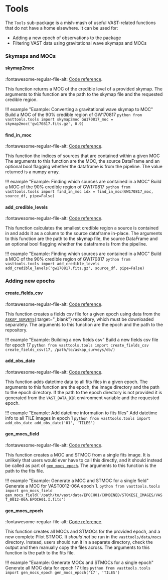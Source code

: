 # Tools

The `Tools` sub-package is a mish-mash of useful VAST-related functions that do not have a home elsewhere. It can be used for:

  * Adding a new epoch of observations to the package
  * Filtering VAST data using gravitational wave skymaps and MOCs
  
### Skymaps and MOCs

#### skymap2moc
:fontawesome-regular-file-alt: [Code reference](../../reference/tools/#vasttools.tools.skymap2moc).

This function returns a MOC of the credible level of a provided skymap.
The arguments to this function are the path to the skymap file and the requested credible region.

!!! example "Example: Converting a gravitational wave skymap to MOC"
    Build a MOC of the 90% credible region of GW170817
    ```python
    from vasttools.tools import skymap2moc
    GW170817_moc = skymap2moc('gw170817.fits.gz', 0.9)
    ```

#### find_in_moc
:fontawesome-regular-file-alt: [Code reference](../../reference/tools/#vasttools.tools.find_in_moc).

This function the indices of sources that are contained within a given MOC
The arguments to this function are the MOC, the source DataFrame and an optional bool flagging whether the dataframe is from the pipeline.
The value returned is a numpy array.

!!! example "Example: Finding which sources are contained in a MOC"
    Build a MOC of the 90% credible region of GW170817
    ```python
    from vasttools.tools import find_in_moc
    idx = find_in_moc(GW170817_moc, source_df, pipe=False)
    ```
    
#### add_credible_levels
:fontawesome-regular-file-alt: [Code reference](../../reference/tools/#vasttools.tools.add_credible_levels).

This function calculates the smallest credible region a source is contained in and adds it as a column to the source dataframe in-place.
The arguments to this function are the path to the skymap file, the source DataFrame and an optional bool flagging whether the dataframe is from the pipeline.

!!! example "Example: Finding which sources are contained in a MOC"
    Build a MOC of the 90% credible region of GW170817
    ```python
    from vasttools.tools import add_credible_levels
    add_credible_levels('gw170817.fits.gz', source_df, pipe=False)
    ```

### Adding new epochs

#### create_fields_csv
:fontawesome-regular-file-alt: [Code reference](../../reference/tools/#vasttools.tools.create_fields_csv).

This function creates a fields csv file for a given epoch using data from the [`ASKAP_SURVEYS`](https://bitbucket.csiro.au/projects/ASKAP_SURVEYS/repos/vast/browse){:target="_blank"} repository, which must be downloaded separately.
The arguments to this function are the epoch and the path to the repository.

!!! example "Example: Building a new fields csv"
    Build a new fields csv file for epoch 17
    ```python
    from vasttools.tools import create_fields_csv
    create_fields_csv(17, /path/to/askap_surveys/db/)
    ```

#### add_obs_date
:fontawesome-regular-file-alt: [Code reference](../../reference/tools/#vasttools.tools.add_obs_date).

This function adds datetime data to all fits files in a given epoch.
The arguments to this function are the epoch, the image directory and the path to the epoch directory. If the path to the epoch directory is not provided it is generated from the `VAST_DATA_DIR` environment variable and the requested epoch.

!!! example "Example: Add datetime information to fits files"
    Add datetime info to all TILE images in epoch 1
    ```python
    from vasttools.tools import add_obs_date
    add_obs_date('01', 'TILES')
    ```

#### gen_mocs_field
:fontawesome-regular-file-alt: [Code reference](../../reference/tools/#vasttools.tools.gen_mocs_field).

This function creates a MOC and STMOC from a single fits image. It is unlikely that users would ever have to call this directly, and it should instead be called as part of [`gen_mocs_epoch`](./gen_mocs_epoch).
The arguments to this function is the path to the fits file.

!!! example "Example: Generate a MOC and STMOC for a single field"
    Generate a MOC for VAST0012-06A epoch 1.
    ```python
    from vasttools.tools import gen_mocs_field
    gen_mocs_field('/path/to/vast/data/EPOCH01/COMBINED/STOKESI_IMAGES/VAST_0012-06A.EPOCH01.I.fits')
    ```
    
#### gen_mocs_epoch
:fontawesome-regular-file-alt: [Code reference](../../reference/tools/#vasttools.tools.gen_mocs_epoch).

This function creates all MOCs and STMOCs for the provided epoch, and a new complete Pilot STMOC. It *should not* be run in the `vasttools/data/mocs` directory. Instead, users should run it in a separate directory, check the output and then manually copy the files across.
The arguments to this function is the path to the fits file.

!!! example "Example: Generate MOCs and STMOCs for a single epoch"
    Generate all MOC data for epoch 17 tiles
    ```python
    from vasttools.tools import gen_mocs_epoch
    gen_mocs_epoch('17', 'TILES')
    ```
